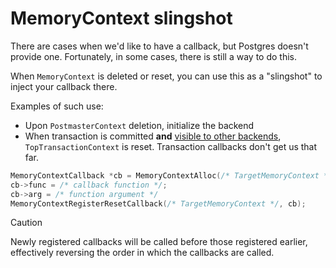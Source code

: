 # MemoryContext slingshot

There are cases when we'd like to have a callback, but Postgres doesn't provide
one. Fortunately, in some cases, there is still a way to do this.

When `MemoryContext` is deleted or reset, you can use this as a "slingshot" to
inject your callback there.

Examples of such use:

* Upon `PostmasterContext` deletion, initialize the backend
* When transaction is committed **and** [visible to other backends](https://github.com/postgres/postgres/blob/8fea1bd5411b793697a4c9087c403887e050c4ac/src/backend/access/transam/xact.c#L2401-L2431), `TopTransactionContext` is reset.
  Transaction callbacks don't get us that far.

```c
MemoryContextCallback *cb = MemoryContextAlloc(/* TargetMemoryContext */, sizeof(*cb));
cb->func = /* callback function */;
cb->arg = /* function argument */
MemoryContextRegisterResetCallback(/* TargetMemoryContext */, cb);
```

> [!CAUTION]
> Newly registered callbacks will be called before those registered earlier, effectively reversing the order in which the callbacks are called.
